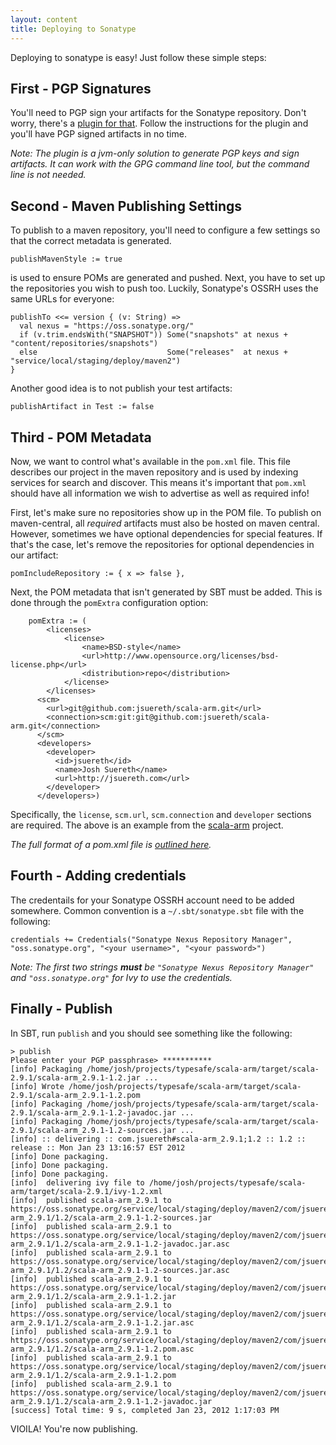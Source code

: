 ```yaml
---
layout: content
title: Deploying to Sonatype
---
```


Deploying to sonatype is easy!  Just follow these simple steps:

## First - PGP Signatures ##

You'll need to PGP sign your artifacts for the Sonatype repository.  Don't worry, there's a [plugin for that](http://scala-sbt.org/xsbt-gpg-plugin).  Follow the instructions for the plugin and you'll have PGP signed artifacts in no time.

*Note: The plugin is a jvm-only solution to generate PGP keys and sign artifacts.  It can work with the GPG command line tool, but the command line is not needed.*


## Second - Maven Publishing Settings ##

To publish to a maven repository, you'll need to configure a few settings so that the correct metadata is generated.

    publishMavenStyle := true

is used to ensure POMs are generated and pushed.  Next, you have to set up the repositories you wish to push too.  Luckily, Sonatype's OSSRH uses the same URLs for everyone:

    publishTo <<= version { (v: String) =>
      val nexus = "https://oss.sonatype.org/"
      if (v.trim.endsWith("SNAPSHOT")) Some("snapshots" at nexus + "content/repositories/snapshots") 
      else                             Some("releases"  at nexus + "service/local/staging/deploy/maven2")
    }

Another good idea is to not publish your test artifacts:

    publishArtifact in Test := false

## Third - POM Metadata ##

Now, we want to control what's available in the `pom.xml` file.  This file describes our project in the maven repository and is used by indexing services for search and discover.   This means it's important that `pom.xml` should have all information we wish to advertise as well as required info!

First, let's make sure no repositories show up in the POM file.   To publish on maven-central, all *required* artifacts must also be hosted on maven central.  However, sometimes we have optional dependencies for special features.   If that's the case, let's remove the repositories for optional dependencies in our artifact:

    pomIncludeRepository := { x => false },

Next, the POM metadata that isn't generated by SBT must be added.   This is done through the `pomExtra` configuration option:

        pomExtra := (
    	    <licenses>
    		    <license>
    			    <name>BSD-style</name>
    			    <url>http://www.opensource.org/licenses/bsd-license.php</url>
    			    <distribution>repo</distribution>
    		    </license>
    	    </licenses>
          <scm>
            <url>git@github.com:jsuereth/scala-arm.git</url>
            <connection>scm:git:git@github.com:jsuereth/scala-arm.git</connection>
          </scm>
          <developers>
            <developer>
              <id>jsuereth</id>
              <name>Josh Suereth</name>
              <url>http://jsuereth.com</url>
            </developer>
          </developers>)


Specifically, the `license`, `scm.url`, `scm.connection` and `developer` sections are required.   The  above is an example from the [scala-arm](http://jsuereth.com/scala-arm) project.

*The full format of a pom.xml file is [outlined here](http://maven.apache.org/pom.html).*

## Fourth - Adding credentials ##

The credentails for your Sonatype OSSRH account need to be added somewhere.  Common convention is a `~/.sbt/sonatype.sbt` file with the following:

    credentials += Credentials("Sonatype Nexus Repository Manager", "oss.sonatype.org", "<your username>", "<your password>")

*Note: The first two strings **must** be `"Sonatype Nexus Repository Manager"` and `"oss.sonatype.org"` for Ivy to use the credentials.*

## Finally - Publish ##

In SBT, run `publish` and you should see something like the following:

    > publish
    Please enter your PGP passphrase> ***********
    [info] Packaging /home/josh/projects/typesafe/scala-arm/target/scala-2.9.1/scala-arm_2.9.1-1.2.jar ...
    [info] Wrote /home/josh/projects/typesafe/scala-arm/target/scala-2.9.1/scala-arm_2.9.1-1.2.pom
    [info] Packaging /home/josh/projects/typesafe/scala-arm/target/scala-2.9.1/scala-arm_2.9.1-1.2-javadoc.jar ...
    [info] Packaging /home/josh/projects/typesafe/scala-arm/target/scala-2.9.1/scala-arm_2.9.1-1.2-sources.jar ...
    [info] :: delivering :: com.jsuereth#scala-arm_2.9.1;1.2 :: 1.2 :: release :: Mon Jan 23 13:16:57 EST 2012
    [info] Done packaging.
    [info] Done packaging.
    [info] Done packaging.
    [info] 	delivering ivy file to /home/josh/projects/typesafe/scala-arm/target/scala-2.9.1/ivy-1.2.xml
    [info] 	published scala-arm_2.9.1 to https://oss.sonatype.org/service/local/staging/deploy/maven2/com/jsuereth/scala-arm_2.9.1/1.2/scala-arm_2.9.1-1.2-sources.jar
    [info] 	published scala-arm_2.9.1 to https://oss.sonatype.org/service/local/staging/deploy/maven2/com/jsuereth/scala-arm_2.9.1/1.2/scala-arm_2.9.1-1.2-javadoc.jar.asc
    [info] 	published scala-arm_2.9.1 to https://oss.sonatype.org/service/local/staging/deploy/maven2/com/jsuereth/scala-arm_2.9.1/1.2/scala-arm_2.9.1-1.2-sources.jar.asc
    [info] 	published scala-arm_2.9.1 to https://oss.sonatype.org/service/local/staging/deploy/maven2/com/jsuereth/scala-arm_2.9.1/1.2/scala-arm_2.9.1-1.2.jar
    [info] 	published scala-arm_2.9.1 to https://oss.sonatype.org/service/local/staging/deploy/maven2/com/jsuereth/scala-arm_2.9.1/1.2/scala-arm_2.9.1-1.2.jar.asc
    [info] 	published scala-arm_2.9.1 to https://oss.sonatype.org/service/local/staging/deploy/maven2/com/jsuereth/scala-arm_2.9.1/1.2/scala-arm_2.9.1-1.2.pom.asc
    [info] 	published scala-arm_2.9.1 to https://oss.sonatype.org/service/local/staging/deploy/maven2/com/jsuereth/scala-arm_2.9.1/1.2/scala-arm_2.9.1-1.2.pom
    [info] 	published scala-arm_2.9.1 to https://oss.sonatype.org/service/local/staging/deploy/maven2/com/jsuereth/scala-arm_2.9.1/1.2/scala-arm_2.9.1-1.2-javadoc.jar
    [success] Total time: 9 s, completed Jan 23, 2012 1:17:03 PM



VIOILA!  You're now publishing.



